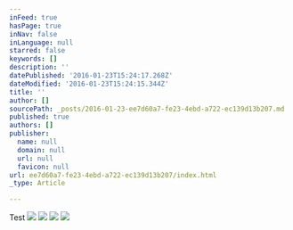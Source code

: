 ```yaml
---
inFeed: true
hasPage: true
inNav: false
inLanguage: null
starred: false
keywords: []
description: ''
datePublished: '2016-01-23T15:24:17.268Z'
dateModified: '2016-01-23T15:24:15.344Z'
title: ''
author: []
sourcePath: _posts/2016-01-23-ee7d60a7-fe23-4ebd-a722-ec139d13b207.md
published: true
authors: []
publisher:
  name: null
  domain: null
  url: null
  favicon: null
url: ee7d60a7-fe23-4ebd-a722-ec139d13b207/index.html
_type: Article

---
```

Test
![](https://s3-us-west-2.amazonaws.com/the-grid-img/p/725b8cfa46180027d28c44322fc1c3f71a4b28df.jpg)
![](https://s3-us-west-2.amazonaws.com/the-grid-img/p/6b661a5a5670f2b73afd6fe05a9740e8f43c2b49.jpg)
![](https://s3-us-west-2.amazonaws.com/the-grid-img/p/a1ae25de4e3df98f3f16e355ba04452449422e33.jpg)
![](https://s3-us-west-2.amazonaws.com/the-grid-img/p/4c2f5e7f19ab1b088de9486c5b4334bc481a7bcc.jpg)